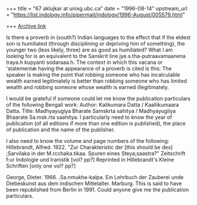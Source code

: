 +++
title = "67 aklujkar at unixg.ubc.ca"
date = "1996-08-14"
upstream_url = "https://list.indology.info/pipermail/indology/1996-August/005579.html"

+++
[Archive link](https://list.indology.info/pipermail/indology/1996-August/005579.html)

Is there a proverb in (south?) Indian languages to the effect that if the
eldest son is humiliated (through disciplining or depriving him of
something), the younger two (less likely, three) are as good as humiliated?
What I am looking for is an equivalent to the Sanskrit line
jye.s.tha-putraavamaanena traya.h kupyanti sodaraaa.h. The context in which
this vacana or 'statementæ having the appearance of a proverb is cited is
this: The speaker is making the point that robbing someone who has
incalculable wealth earned legitimately is better than robbing someone who
has limited wealth and robbing someone whose wealth is earned
illegitimately.

I would be grateful if someone could let me know the publication
particulars of the following Bengali work: Author: Kalikumara Datta /
Kaaliikumaara Datta. Title: Madhyayugiya Bharate Samskrta sahitya  /
Madhyayugiiya Bhaarate Sa.msk.rta saahitya. I particularly need to know the
year of publication (of all editions if more than one edition is
published), the place of publication and the name of the publisher.

I also need to know the volume and page numbers of the following:
Hillebrandt, Alfred. 1922. "Zur Charakteristic der [this should be des]
;Sarvilaka in der M.rcchaka.tikaa. Spuren eines Steya;saastra?" Zeitschrift
f:ur Indologie und Iranistik [vol? pp?] Reprinted in Hillebrandt's Kleine
Schriften [only one vol? pp?]

George, Dieter. 1966. .Sa.nmukha-kalpa. Ein Lehrbuch der Zauberei unde
Diebeskunst aus dem indischen Mittelalter. Marburg. This is said to have
been republished from Berlin in 1991. Could anyone give me the publication
particulars.








